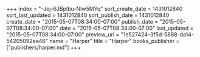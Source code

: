 +++
index = "-Joj-6JBpIbu-NIw5MYq"
sort_create_date = 1431012840
sort_last_updated = 1431012840
sort_publish_date = 1431012840
create_date = "2015-05-07T08:34:00-07:00"
publish_date = "2015-05-07T08:34:00-07:00"
date = "2015-05-07T08:34:00-07:00"
last_updated = "2015-05-07T08:34:00-07:00"
preview_url = "1e527424-3f5d-5888-da14-54205092ea46"
name = "Harper"
title = "Harper"
books_publisher = ["publishers/harper.md"]
+++
